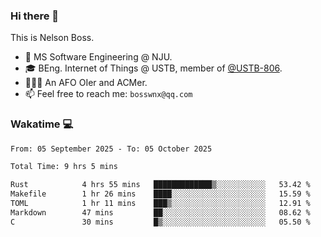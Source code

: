 ### Hi there 👋

<!--
**bosswnx/bosswnx** is a ✨ _special_ ✨ repository because its `README.md` (this file) appears on your GitHub profile.

Here are some ideas to get you started:

- 🔭 I’m currently working on ...
- 🌱 I’m currently learning ...
- 👯 I’m looking to collaborate on ...
- 🤔 I’m looking for help with ...
- 💬 Ask me about ...
- 📫 How to reach me: ...
- 😄 Pronouns: ...
- ⚡ Fun fact: ...
-->

This is Nelson Boss.

- 🏫 MS Software Engineering @ NJU.
- 🎓 BEng. Internet of Things @ USTB, member of [@USTB-806](https://ustb-806.github.io/).
- 🧑🏻‍💻 An AFO OIer and ACMer.
- 📫 Feel free to reach me: `bosswnx@qq.com`

### Wakatime 💻

<!--START_SECTION:waka-->

```txt
From: 05 September 2025 - To: 05 October 2025

Total Time: 9 hrs 5 mins

Rust            4 hrs 55 mins   █████████████▒░░░░░░░░░░░   53.42 %
Makefile        1 hr 26 mins    ████░░░░░░░░░░░░░░░░░░░░░   15.59 %
TOML            1 hr 11 mins    ███▒░░░░░░░░░░░░░░░░░░░░░   12.91 %
Markdown        47 mins         ██░░░░░░░░░░░░░░░░░░░░░░░   08.62 %
C               30 mins         █▒░░░░░░░░░░░░░░░░░░░░░░░   05.50 %
```

<!--END_SECTION:waka-->
